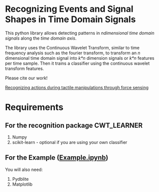 # Recognizing Events and Signal Shapes in Time Domain Signals
This python library allows detecting patterns in *ndimensional
time domain signals*
along the *time domain axis*.

The library uses the Continuous Wavelet Transform, similar to time frequency 
 analysis such as the fourier transform, to transform an *n* dimensional
time domain signal into *k\*n* dimension signals or *k\*n* features per
time sample. Then it trains a classifier using the continuous wavelet transform
features. 

Please cite our work!

[Recognizing actions during tactile manipulations through force sensing](https://ieeexplore.ieee.org/abstract/document/8206302/)

# Requirements
## For the recognition package CWT_LEARNER
1. Numpy
1. scikit-learn - optional if you are using your own classifier

## For the Example ([Example.ipynb](https://github.com/gsubramani/SignalRecognition/blob/master/example.ipynb))
You will also need: 
1. Pydblite
1. Matplotlib





